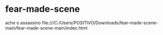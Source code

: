 # fear-made-scene
ache o assassino
file:///C:/Users/POSITIVO/Downloads/fear-made-scene-main/fear-made-scene-main/index.html
